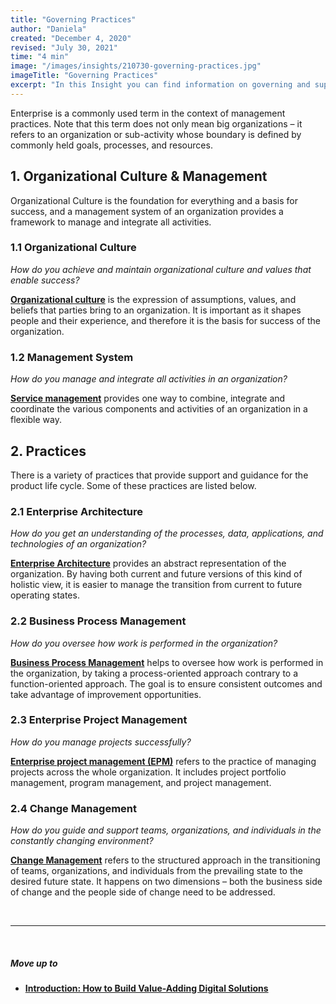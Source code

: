 ```yaml
---
title: "Governing Practices"
author: "Daniela"
created: "December 4, 2020"
revised: "July 30, 2021"
time: "4 min"
image: "/images/insights/210730-governing-practices.jpg"
imageTitle: "Governing Practices"
excerpt: "In this Insight you can find information on governing and supporting practices that provide essential support and guidance for the product life cycle."
---
```


Enterprise is a commonly used term in the context of management practices. Note that this term does not only mean big organizations – it refers to an organization or sub-activity whose boundary is defined by commonly held goals, processes, and resources.

## 1. Organizational Culture & Management

Organizational Culture is the foundation for everything and a basis for success, and a management system of an organization provides a framework to manage and integrate all activities. 

### 1.1 Organizational Culture

*How do you achieve and maintain organizational culture and values that enable success?*

[**Organizational culture**](/insights/organizational-culture) is the expression of assumptions, values, and beliefs that parties bring to an organization. It is important as it shapes people and their experience, and therefore it is the basis for success of the organization.

### 1.2 Management System

*How do you manage and integrate all activities in an organization?*

[**Service management**](/insights/service-management) provides one way to combine, integrate and coordinate the various components and activities of an organization in a flexible way.

## 2. Practices

There is a variety of practices that provide support and guidance for the product life cycle. Some of these practices are listed below.

### 2.1 Enterprise Architecture

*How do you get an understanding of the processes, data, applications, and technologies of an organization?*

[**Enterprise Architecture**](/insights/enterprise-architecture) provides an abstract representation of the organization. By having both current and future versions of this kind of holistic view, it is easier to manage the transition from current to future operating states.

### 2.2 Business Process Management

*How do you oversee how work is performed in the organization?*

[**Business Process Management**](/insights/business-process-management/) helps to oversee how work is performed in the organization, by taking a process-oriented approach contrary to a function-oriented approach. The goal is to ensure consistent outcomes and take advantage of improvement opportunities.

### 2.3 Enterprise Project Management

*How do you manage projects successfully?*

[**Enterprise project management (EPM)**](/insights/project-portfolio-program-and-project-management) refers to the practice of managing projects across the whole organization. It includes project portfolio management, program management, and project management.

### 2.4 Change Management

*How do you guide and support teams, organizations, and individuals in the constantly changing environment?*

[**Change Management**](/insights/change-management/) refers to the structured approach in the transitioning of teams, organizations, and individuals from the prevailing state to the desired future state. It happens on two dimensions – both the business side of change and the people side of change need to be addressed.

&nbsp;

***
&nbsp;

##### Move up to

- [**Introduction: How to Build Value-Adding Digital Solutions**](/insights/how-to-build-value-adding-digital-solutions)

&nbsp;
